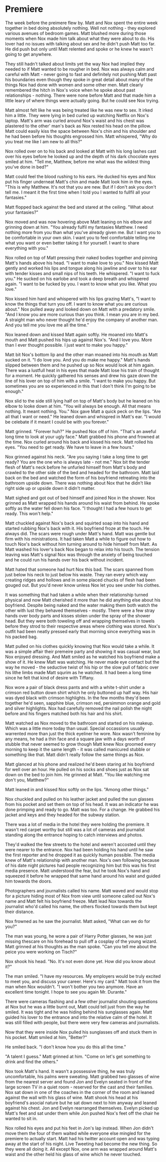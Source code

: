 # Premiere

The week before the preimere flew by.  Matt and Nox spent the entire week together in bed doing absolutely nothing.  Well not nothing - they explored various avenues of bedroom games.  Matt blushed more during those moments when Nox made him talk about what they were about to do. His lover had no issues with talking about sex and he didn't push Matt too far.  He did push but only until Matt relented and spoke or he knew he wasn't going to get anywhere.

They still hadn't talked about limits yet the way Nox had implied they needed to if Matt wanted to be rougher in bed.  Nox was always calm and careful with Matt - never going to fast and definitely not pushing Matt past his boundaries even though they spoke in great detail about many of the things Nox had done with women and some other men.  Matt clearly remembered the hitch in Nox's voice when he spoke about past relationships - nothing. There were none before Matt and that made him a little leary of where things were actually going.  But he could see Nox trying. 

Matt almost felt like he was being treated like he was new to sex.  It irked him a little.  They were lying in bed curled up watching Netflix on Nox's laptop.  Matt's arm was curled around Nox's waist and his chest was plastered to the other' man's back as Nox rested his head on the pillow.  Matt could easily kiss the space between Nox's chin and his shoulder and he had been before his thoughts engrossed him.  Matt whispered, "Why do you treat me like I am new to all this?"

Nox rolled over on to his back and looked at Matt with his long lashes cast over his eyes before he looked up and the depth of his dark chocolate eyes smiled at him.  "Tell me, Matthew, before me what was the wildest thing you've done in bed?"

Matt could feel the blood rushing to his ears.  He ducked his eyes and Nox put his finger underneat Matt's chin and made Matt look him in the eyes.  "This is why Matthew.  It's not that you are new.  But if I don't ask you don't tell me.  I meant it the first time when I told you I wanted to fullfil all your fantasies."

Matt flopped back against the bed and stared at the ceiling.  "What about your fantasies?"

Nox moved and was now hovering above Matt leaning on his elbow and grinning down at him.  "You already fulfil my fantasies Matthew. I need nothing more from you than what you've already given me.  But I want you to be comfortable in  your own skin.  I want you to feel comfortable telling me what you want or even better taking it for yourself.  I want to share everything with you."  

Nox rolled on top of Matt pressing their naked bodies together and pinning Matt's hands above his head.  "I want to make love to you."  Nox kissed Matt gently and worked his lips and tongue along his jawline and over to his ear with tender kisses and small nips of his teeth.  He whispered.  "I want to fuck you."  He sucked on his earlobe and took a deep breath and whispered again.  "I want to be fucked by you.  I want to know what you like.  What you love."  

Nox kissed him hard and whispered with his lips grazing Matt's, "I want to know the things that turn you off.  I want to know what you are curious about."  Nox pulled away and looked down on Matt with a predatory smile.  "And I know you are more curious than you think.  I mean you are in my bed.  A straight man who never thought he'd enjoy the company of another man.  And you tell me you love me all the time."  

Nox leaned down and kissed Matt again softly.  He moaned into Matt's mouth and Matt pushed his hips up against Nox's.  "And I love you.  More than I ever thought possible.  I just want to make you happy."

Matt bit Nox's bottom lip and the other man moaned into his mouth as Matt sucked on it.  "I do love you.  And you do make me happy."  Matt's hands slipped between them and he pushed up so Nox would look at him again.  There was a lustfull heat in his eyes that made Matt lose his train of thought for a moment.  He quickly gathered his senses and drew his gaze down the line of his lover on top of him with a smile.  "I want to make you happy.  But sometimes you are so experienced in this that I don't think I'm going to be enough."

Nox slid to the side still lying half on top of Matt's body but he leaned on his elbow to looke down at him.  "You will always be enough.  All that means nothing.  It meant nothing. You." Nox gave Matt a quick peck on the lips.  "Are all that I want or need."  He leaned down and whispred in Matt's ear.  "I would be celebate if it meant I could be with you forever."

Matt grinned.  "Forever huh?" He pushed Nox off of him.  "That's an aweful long time to look at your ugly face."  Matt grabbed his phone and frowned at the time.  Nox curled around his back and kissed his neck.  Matt rolled his eyes.  "You need to get ready.  We have to leave in a few hours."

Nox grinned against his neck.  "Are you saying I take a long time to get ready?  You are the one who is always late - not me."  Nox bit the tender flesh of Matt's neck before he unfurled himself from Matt's body and crawled to the other side of the bed and headed for the bathroom.  Matt laid back on the bed and watched the form of his boyfriend retreating into the bathroom upside down.  There was nothing about Nox that he didn't like right side up or upside down it didn't matter.  

Matt sighed and got out of bed himself and joined Nox in the shower.  Nox grinned as Matt wrapped his hands around his waist from behind.  He spoke softly as the water fell down his face.  "I thought I had a few hours to get ready.  This won't help."

Matt chuckled against Nox's back and squirted soap into his hand and started rubbing Nox's back with it.  His boyfriend froze at the touch.  He always did.  The scars were rough under Matt's hand.  Matt was gentle but firm with his ministrations.  It had taken Matt a while to figure out how to touch Nox's back without him turning around to hide himself from Matt.  As Matt washed his lover's back Nox began to relax into his touch. The tension leaving was Matt's signal Nox was through the anxiety of being touched and he could run his hands over his back without incident.

Matt hated that someone had hurt Nox this bad.  The scars spanned from just below his neck to just below his waste.  They ran every which way creating ridges and hollows and in some placed chucks of flesh had been gouged out.  But you'd never know unless Nox let you see under his clothes.

It was something that had taken a while when their relationship turned physical and now Matt cherished it more than he did anything else about his boyfriend.  Despite being naked and the water making them both watch the other with lust they behaved themselves - mostly.  There were a few stray hands over body parts and kisses stolen under the spray of the shower head.  But they were both toweling off and wrapping themselves in towels before they strod to their respective areas where clothing was stored.  Nox's outfit had been neatly pressed early that morning since everything was in his packed bag.

Matt pulled on his clothes quickly knowing that Nox would take a while.  It was a simple affair their premeire party and showing it was casual wear, but Nox enjoyed dressing.  And Matt smiled as he watched his boyfriend make a show of it.  He knew Matt was watching.  He never made eye contact but the way he moved - the seductive twist of his hip or the slow pull of fabric over his lithe limbs made Matt squrim as he watched.  It had been a long time since he felt that kind of desire with Tiffany.  

Nox wore a pair of black dress pants and with a white t-shirt under a crimson red button down shirt which he only buttoned up half way.  His hair was dyed black with crimson highlights.  In the few months they'd been together he'd seen, sapphire blue, crimson red, persimmon orange and gold and silver highlights.  Nox had carefully removed the nail polish the night before and his fingers matched both his hair and his shirt.  

Matt watched as Nox moved to the bathroom and started on his makeup.  Which was a little more today than usual.  Special occassions usually warrented more than just the thick eyeliner he wore.  Nox wasn't feminine by any means, he had a thin face and a square jaw with a days worth of stubble that never seemed to grow though Matt knew Nox groomed every morning to keep it the same length - it was called manicured stubble or something like that.  Matt didn't really follow the same things as Nox.  

Matt glanced at his phone and realized he'd been staring at his boyfriend for well over an hour.  He pulled on his socks and shoes just as Nox sat down on the bed to join him.  He grinned at Matt.  "You like watching me don't you, Matthew?"

Matt leaned in and kissed Nox softly on the lips. "Among other things."

Nox chuckled and pulled on his leather jacket and pulled the sun glasses from his pocket and set them on top of his head.  It was an indicator he was done primping and ready to go.  Matt was too.  For a change.  He grabbed his jacket and keys and they headed for the subway station.  

There was a lot of media in the hotel they were holding the premiere.  It wasn't red carpet worthy but still was a lot of  cameras and journalist standing along the entrance hoping to catch interviews and photos.

They'd walked the few streets to the hotel and weren't accosted until they were nearer to the entrance.  Nox had been holding his hand until he saw the first reporter and he dropped it as quickly  human possible.  The media knew of Matt's relationship with another man.  Nox's own following because of his date night pictures had people recognizing him but this was his first media presence.  Matt understood the fear, but he took Nox's hand and squeezed it before he wrapped that same hand around his waist and guided him towards the doors.  

Photographers and journalists called his name.  Matt waved and would stop for a picture hiding most of Nox from view until someone called out Nox's name and Matt felt his boyfriend freeze.  Matt lead Nox towards the journalist who'd called his name, the others flocked towards them but kept their distance.  

Nox frowned as he saw the journalist.  Matt asked, "What can we do for you?"

The man was young, he wore a pair of Harry Potter glasses, he was just missing thescare on his forehead to pull off a cosplay of the young wizard.  Matt grinned at his thoughts as the man spoke.  "Can you tell me about the peice you were working on Tisch?"

Nox shook his head.  "No.  It's not even done yet.  How did you know about it?"

The man smiled.  "I have my resources.  My employers would be truly excited to meet you, and discuss your career. Here's my card."  Matt took it from the man when Nox wouldn't.  "I won't bother you two anymore.  Have an excellent time tonight.  I hope to see you again Mr. Durante."

There were cameras flashing and a few other journalist shouting questions at Nox but he was a little burnt out, Matt could tell just from the way he smiled.  It was tight and he was hiding behind his sunglasses again.  Matt guided his lover to the entrance and into the relative calm of the hotel.  It was still filled with people, but there were very few cameras and journalists.

Now that they were inside Nox pulled his sunglasses off and stuck them in his pocket.  Matt smiled at him, "Better?"

He smiled back.  "I don't know how you do this all the time."

"A talent I guess."  Matt grinned at him.  "Come on let's get something to drink and find the others."

Nox took Matt's hand.  It wasn't a possessive thing, he was truly uncomfortable, his palms were sweating.  Matt grabbed two glasses of wine from the nearest server and found Jon and Evelyn seated in front of the large screen TV in a quiet room - reserved for the cast and their families.  Nox sat down in one of the coaches in the corner of the room and leaned against the wall with his glass of wine.  Matt shook his head at his boyfriend's asocial nature but he sat down next to him anyway and leaned against his chest.  Jon and Evelyn rearranged themselves.  Evelyn picked up Matt's feet and sat under them while Jon pushed Nox's feet off the chair he wanted to sit in.

Nox rolled his eyes and put his feet in Jon's lap instead.  When Jon didn't move them the four of them waited while everyone else mingled for the premiere to actually start.  Matt had his twitter account open and was typing away at the start of his night.  Live Tweeting had become the new thing.  So they were all doing it.  All except Nox, one arm was wrapped around Matt's waist and the other held his glass of wine which he never touched.

